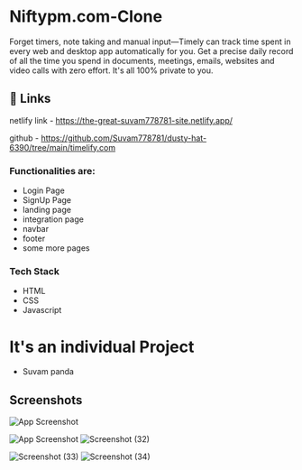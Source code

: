 

# Niftypm.com-Clone

Forget timers, note taking and manual input—Timely can track time spent in every web and desktop app automatically for you. Get a precise daily record of all the time you spend in documents, meetings, emails, websites and video calls with zero effort. It's all 100% private to you.


## 🔗 Links
netlify link - https://the-great-suvam778781-site.netlify.app/

github - https://github.com/Suvam778781/dusty-hat-6390/tree/main/timelify.com



### Functionalities are:

* Login Page
* SignUp Page
* landing page
* integration page
* navbar
* footer
* some more pages


### Tech Stack

* HTML
* CSS
* Javascript

# It's an individual Project 

 * Suvam panda
 

## Screenshots

![App Screenshot](https://i.ibb.co/KGL75Q1/2022-12-11-1.png(1035).png?raw=true)

![App Screenshot](https://i.ibb.co/8c2Yq3z/2022-12-11-2.png(1036).png?raw=true)
![Screenshot (32)](https://i.ibb.co/k2gWmkx/2022-12-11-3.png(1037).png?raw=true)

![Screenshot (33)](https://i.ibb.co/TYyybTB/2022-12-11-4.png(1038).png?raw=true)
![Screenshot (34)](https://i.ibb.co/6HKwt82/2022-12-11-5.png(1039).png?raw=true)
<!-- ![Screenshot (35)]((1040).png?raw=true) -->


